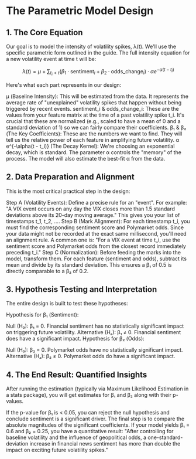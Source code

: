 # The Parametric Model Design

## 1. The Core Equation

Our goal is to model the intensity of volatility spikes, λ(t). We'll use the specific parametric form outlined in the guide. The full intensity equation for a new volatility event at time t will be:

$$\lambda(t) = \mu + \sum_{t_i < t} (\beta_1 \cdot \text{sentiment}_i + \beta_2 \cdot \text{odds_change}_i) \cdot \alpha e^{-\alpha(t - t_i)}$$

Here's what each part represents in our design:

μ (Baseline Intensity): This will be estimated from the data. It represents the average rate of "unexplained" volatility spikes that happen without being triggered by recent events.
sentiment_i & odds_change_i: These are the values from your feature matrix at the time of a past volatility spike t_i. It's crucial that these are normalized (e.g., scaled to have a mean of 0 and a standard deviation of 1) so we can fairly compare their coefficients.
β₁ & β₂ (The Key Coefficients): These are the numbers we want to find. They will tell us the relative power of each feature in amplifying future volatility.
α e^{-\alpha(t - t_i)} (The Decay Kernel): We're choosing an exponential decay, which is standard. The parameter α controls the "memory" of the process. The model will also estimate the best-fit α from the data.

## 2. Data Preparation and Alignment

This is the most critical practical step in the design:

Step A (Volatility Events): Define a precise rule for an "event". For example: "A VIX event occurs on any day the VIX closes more than 1.5 standard deviations above its 20-day moving average." This gives you your list of timestamps t_1, t_2, ....
Step B (Mark Alignment): For each timestamp t_i, you must find the corresponding sentiment score and Polymarket odds. Since your data might not be recorded at the exact same millisecond, you'll need an alignment rule. A common one is: "For a VIX event at time t_i, use the sentiment score and Polymarket odds from the closest record immediately preceding t_i."
Step C (Normalization): Before feeding the marks into the model, transform them. For each feature (sentiment and odds), subtract its mean and divide by its standard deviation. This ensures a β₁ of 0.5 is directly comparable to a β₂ of 0.2.

## 3. Hypothesis Testing and Interpretation

The entire design is built to test these hypotheses:

Hypothesis for β₁ (Sentiment):

Null (H₀): β₁ = 0. Financial sentiment has no statistically significant impact on triggering future volatility.
Alternative (Hₐ): β₁ ≠ 0. Financial sentiment does have a significant impact.
Hypothesis for β₂ (Odds):

Null (H₀): β₂ = 0. Polymarket odds have no statistically significant impact.
Alternative (Hₐ): β₂ ≠ 0. Polymarket odds do have a significant impact.

## 4. The End Result: Quantified Insights

After running the estimation (typically via Maximum Likelihood Estimation in a stats package), you will get estimates for β₁ and β₂ along with their p-values.

If the p-value for β₁ is < 0.05, you can reject the null hypothesis and conclude sentiment is a significant driver.
The final step is to compare the absolute magnitudes of the significant coefficients. If your model yields β₁ = 0.6 and β₂ = 0.25, you have a quantitative result: "After controlling for baseline volatility and the influence of geopolitical odds, a one-standard-deviation increase in financial news sentiment has more than double the impact on exciting future volatility spikes."